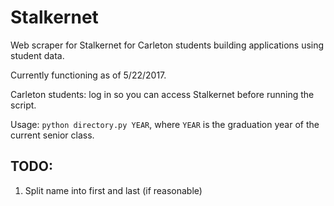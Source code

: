 Stalkernet
==========

Web scraper for Stalkernet for Carleton students building applications using student data.

Currently functioning as of 5/22/2017.

Carleton students: log in so you can access Stalkernet before running the script.

Usage: `python directory.py YEAR`, where `YEAR` is the graduation year of the current senior class.


TODO:
-----
  1. Split name into first and last (if reasonable)

